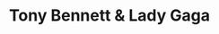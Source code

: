 ---
title: Tony Bennett & Lady Gaga
domain: http://www.cheek2cheek.com/
image: ../images/projects/cheek2cheek.png
---
